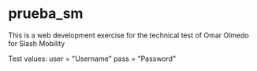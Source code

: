 # prueba_sm
This is a web development exercise for the technical test of Omar Olmedo for Slash Mobility

Test values:
  user = "Username"
  pass = "Password"
